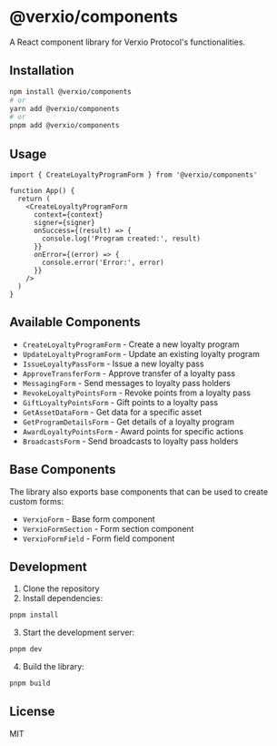 # @verxio/components

A React component library for Verxio Protocol's functionalities.

## Installation

```bash
npm install @verxio/components
# or
yarn add @verxio/components
# or
pnpm add @verxio/components
```

## Usage

```tsx
import { CreateLoyaltyProgramForm } from '@verxio/components'

function App() {
  return (
    <CreateLoyaltyProgramForm 
      context={context}
      signer={signer}
      onSuccess={(result) => {
        console.log('Program created:', result)
      }}
      onError={(error) => {
        console.error('Error:', error)
      }}
    />
  )
}
```

## Available Components

- `CreateLoyaltyProgramForm` - Create a new loyalty program
- `UpdateLoyaltyProgramForm` - Update an existing loyalty program
- `IssueLoyaltyPassForm` - Issue a new loyalty pass
- `ApproveTransferForm` - Approve transfer of a loyalty pass
- `MessagingForm` - Send messages to loyalty pass holders
- `RevokeLoyaltyPointsForm` - Revoke points from a loyalty pass
- `GiftLoyaltyPointsForm` - Gift points to a loyalty pass
- `GetAssetDataForm` - Get data for a specific asset
- `GetProgramDetailsForm` - Get details of a loyalty program
- `AwardLoyaltyPointsForm` - Award points for specific actions
- `BroadcastsForm` - Send broadcasts to loyalty pass holders

## Base Components

The library also exports base components that can be used to create custom forms:

- `VerxioForm` - Base form component
- `VerxioFormSection` - Form section component
- `VerxioFormField` - Form field component

## Development

1. Clone the repository
2. Install dependencies:
```bash
pnpm install
```

3. Start the development server:
```bash
pnpm dev
```

4. Build the library:
```bash
pnpm build
```

## License

MIT 